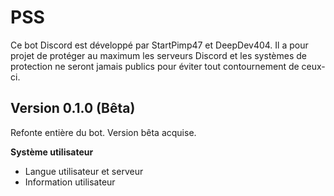 # PSS
Ce bot Discord est développé par StartPimp47 et DeepDev404. Il a pour projet de protéger au maximum les serveurs Discord et les systèmes de protection ne seront jamais publics pour éviter tout contournement de ceux-ci.

## Version 0.1.0 (Bêta)
Refonte entière du bot. Version bêta acquise.

**Système utilisateur**
  * Langue utilisateur et serveur
  * Information utilisateur